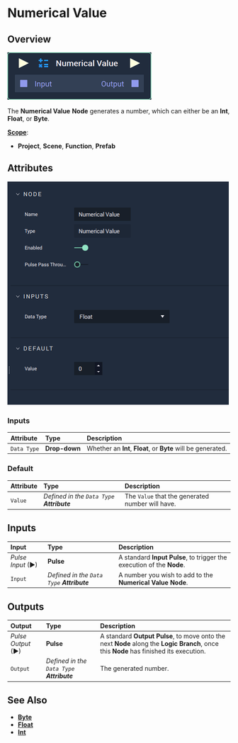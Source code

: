 # Numerical Value

## Overview

![The Numerical Value Node.](../../.gitbook/assets/node-numerical-value2.png)

The **Numerical Value** **Node** generates a number, which can either be an **Int**, **Float**, or **Byte**.

[**Scope**](../overview.md#scopes):
*  **Project**, **Scene**, **Function**, **Prefab**

## Attributes

![The Numerical Value Node Attributes.](../../.gitbook/assets/node-numerical-value2-attr.png)

### Inputs

| Attribute | Type | Description |
| :--- | :--- | :--- |
| `Data Type` | **Drop-down** | Whether an **Int**, **Float**, or **Byte** will be generated. |

### Default

| Attribute | Type | Description |
| :--- | :--- | :--- |
| `Value` | _Defined in the `Data Type` **Attribute**_ | The `Value` that the generated number will have. |

## Inputs

| Input | Type | Description |
| :--- | :--- | :--- |
| _Pulse Input_ \(►\) | **Pulse** | A standard **Input Pulse**, to trigger the execution of the **Node**. |
| `Input` | _Defined in the `Data Type` **Attribute**_ | A number you wish to add to the **Numerical Value** **Node**. |

## Outputs

| Output | Type | Description |
| :--- | :--- | :--- |
| _Pulse Output_ \(►\) | **Pulse** | A standard **Output Pulse**, to move onto the next **Node** along the **Logic Branch**, once this **Node** has finished its execution. |
| `Output` | _Defined in the `Data Type` **Attribute**_ | The generated number. |

## See Also

* [**Byte**](../../objects-and-types/data-types/byte.md)
* [**Float**](../../objects-and-types/data-types/float.md)
* [**Int**](../../objects-and-types/data-types/int.md)

